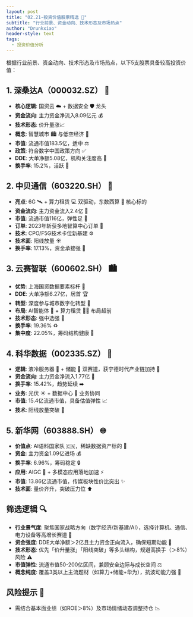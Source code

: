 ```yaml
---
layout: post
title: "02.21-投资价值股票精选 🚀"
subtitle: "行业前景、资金动向、技术形态及市场热点"
author: "Drunkxiao"
header-style: text
tags:
  - 投资价值分析
---
```



根据行业前景、资金动向、技术形态及市场热点，以下5支股票具备较高投资价值：

## 1. 深桑达A（000032.SZ） 🏢
*   **核心逻辑**: 国资云 ☁️ + 数据安全 🛡️ 龙头
*   **资金流向**: 主力资金净流入8.09亿元 💰
*   **技术形态**: 价升量涨📈
*   **概念**: 智慧城市 🏙️ 与低空经济 🚁
*   **市值**: 流通市值183.5亿，适中 ⚖️
*   **政策**: 符合数字中国政策方向 ✅
*   **DDE**: 大单净额5.08亿，机构关注度高 👀
*   **换手率**: 15.2%，活跃 🎽

## 2. 中贝通信（603220.SH） 📡
*   **亮点**: 6G 🛰️ + 算力租赁 💻 双驱动，东数西算 🧮 核心标的
*   **资金流向**: 主力资金流入2.4亿 💸
*   **市值**: 流通市值116亿，弹性足 🤸
*   **订单**: 2023年斩获多地智算中心订单 📃
*   **技术**: CPO/F5G技术卡位新基建 ⚙️
*   **技术面**: 阳线放量 ☀️
*   **换手率**: 17.13%，资金承接强 💪

## 3. 云赛智联（600602.SH） 🏙️
*   **优势**: 上海国资数据要素标杆 🥇
*   **DDE**: 大单净额6.27亿，居首 🏆
*   **转型**: 深度参与城市数字化转型 🌆
*   **布局**: AI智能体 🤖 + 算力租赁 🧑‍💻 布局超前
*   **技术形态**: 强中选强 🌟
*   **换手率**: 19.36% ♻️
*   **集中度**: 22.05%，筹码结构健康 🌱

## 4. 科华数据（002335.SZ） 🔋
*   **逻辑**: 液冷服务器 🧊 + 储能 🔋 双赛道，获宁德时代产业链加持 🤝
*   **资金流向**: 主力资金净流入1.77亿 💸
*   **换手率**: 15.42%，趋势延续 ➡️
*   **业务**: 光伏 ☀️ + 数据中心 🏢 业务协同
*   **市值**: 15.4亿流通市值，具备估值弹性 📈
*   **技术**: 阳线放量突破 🚀

## 5. 新华网（603888.SH） 🌐
*   **价值点**: AI语料国家队 🇨🇳，稀缺数据资产标的 💎
*   **资金**: 主力资金1.09亿进场 💰
*   **换手率**: 6.96%，筹码稳定 🔒
*   **应用**: AIGC 🎨 + 多模态应用落地加速 ⚡
*   **市值**: 13.86亿流通市值，传媒板块性价比突出 ✨
*   **技术面**: 量价齐升，突破压力位 ⬆️

## 筛选逻辑 🔍

*   **行业景气度**: 聚焦国家战略方向（数字经济/新基建/AI），选择计算机、通信、电力设备等高增长赛道 🎯
*   **资金强度**: DDE大单净额＞2亿且主力资金正向流入，确保短期动能 🔋
*   **技术形态**: 优先「价升量涨」「阳线突破」等多头结构，规避高换手（＞8%）风险 ⚠️
*   **市值弹性**: 流通市值50-200亿区间，兼顾安全边际与成长空间 ⚖️
*   **概念纯度**: 覆盖3类以上主流题材（如算力+储能+华为），抗波动能力强 💪

## 风险提示 🚨

*   需结合基本面业绩（如ROE＞8%）及市场情绪动态调整持仓 📉
